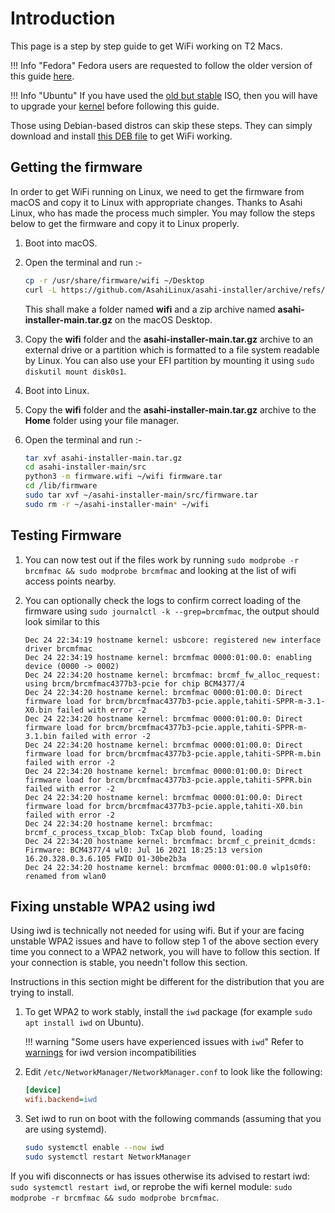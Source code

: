 # Introduction

This page is a step by step guide to get WiFi working on T2 Macs.

!!! Info "Fedora"
    Fedora users are requested to follow the older version of this guide [here](https://github.com/t2linux/wiki/blob/a4b46a7cfbe7efcbb6a0b6111e22172b0f5c4a77/docs/guides/wifi.md).

!!! Info "Ubuntu"
    If you have used the [old but stable](https://github.com/marcosfad/mbp-ubuntu/releases/tag/v20.04-5.7.19-1) ISO, then you will have to upgrade your [kernel](https://github.com/AdityaGarg8/T2-Ubuntu-Kernel#pre-installation-steps) before following this guide.

Those using Debian-based distros can skip these steps. They can simply download and install [this DEB file](https://cdn.discordapp.com/attachments/706581810745966653/926729551558639646/iso-firmware.deb) to get WiFi working.

## Getting the firmware

In order to get WiFi running on Linux, we need to get the firmware from macOS and copy it to Linux with appropriate changes. Thanks to Asahi Linux, who has made the process much simpler. You may follow the steps below to get the firmware and copy it to Linux properly.

1. Boot into macOS.

2. Open the terminal and run :-

   ```sh
   cp -r /usr/share/firmware/wifi ~/Desktop
   curl -L https://github.com/AsahiLinux/asahi-installer/archive/refs/heads/main.tar.gz > ~/Desktop/asahi-installer-main.tar.gz
   ```

   This shall make a folder named **wifi** and a zip archive named **asahi-installer-main.tar.gz** on the macOS Desktop.

3. Copy the **wifi** folder and the **asahi-installer-main.tar.gz** archive to an external drive or a partition which is formatted to a file system readable by Linux. You can also use your EFI partition by mounting it using `sudo diskutil mount disk0s1`.

4. Boot into Linux.

5. Copy the **wifi** folder and the **asahi-installer-main.tar.gz** archive to the **Home** folder using your file manager.

6. Open the terminal and run :-

   ```sh
   tar xvf asahi-installer-main.tar.gz
   cd asahi-installer-main/src
   python3 -m firmware.wifi ~/wifi firmware.tar
   cd /lib/firmware
   sudo tar xvf ~/asahi-installer-main/src/firmware.tar
   sudo rm -r ~/asahi-installer-main* ~/wifi
   ```

## Testing Firmware

1. You can now test out if the files work by running `sudo modprobe -r brcmfmac && sudo modprobe brcmfmac` and looking at the list of wifi access points nearby.

2. You can optionally check the logs to confirm correct loading of the firmware using `sudo journalctl -k --grep=brcmfmac`, the output should look similar to this

    ```log
    Dec 24 22:34:19 hostname kernel: usbcore: registered new interface driver brcmfmac
    Dec 24 22:34:19 hostname kernel: brcmfmac 0000:01:00.0: enabling device (0000 -> 0002)
    Dec 24 22:34:20 hostname kernel: brcmfmac: brcmf_fw_alloc_request: using brcm/brcmfmac4377b3-pcie for chip BCM4377/4
    Dec 24 22:34:20 hostname kernel: brcmfmac 0000:01:00.0: Direct firmware load for brcm/brcmfmac4377b3-pcie.apple,tahiti-SPPR-m-3.1-X0.bin failed with error -2
    Dec 24 22:34:20 hostname kernel: brcmfmac 0000:01:00.0: Direct firmware load for brcm/brcmfmac4377b3-pcie.apple,tahiti-SPPR-m-3.1.bin failed with error -2
    Dec 24 22:34:20 hostname kernel: brcmfmac 0000:01:00.0: Direct firmware load for brcm/brcmfmac4377b3-pcie.apple,tahiti-SPPR-m.bin failed with error -2
    Dec 24 22:34:20 hostname kernel: brcmfmac 0000:01:00.0: Direct firmware load for brcm/brcmfmac4377b3-pcie.apple,tahiti-SPPR.bin failed with error -2
    Dec 24 22:34:20 hostname kernel: brcmfmac 0000:01:00.0: Direct firmware load for brcm/brcmfmac4377b3-pcie.apple,tahiti-X0.bin failed with error -2
    Dec 24 22:34:20 hostname kernel: brcmfmac: brcmf_c_process_txcap_blob: TxCap blob found, loading
    Dec 24 22:34:20 hostname kernel: brcmfmac: brcmf_c_preinit_dcmds: Firmware: BCM4377/4 wl0: Jul 16 2021 18:25:13 version 16.20.328.0.3.6.105 FWID 01-30be2b3a
    Dec 24 22:34:20 hostname kernel: brcmfmac 0000:01:00.0 wlp1s0f0: renamed from wlan0
    ```

## Fixing unstable WPA2 using iwd

Using iwd is technically not needed for using wifi. But if your are facing unstable WPA2 issues and have to follow step 1 of the above section every time you connect to a WPA2 network, you will have to follow this section. If your connection is stable, you needn't follow this section.

Instructions in this section might be different for the distribution that you are trying to install.

1. To get WPA2 to work stably, install the `iwd` package (for example `sudo apt install iwd` on Ubuntu).

    !!! warning "Some users have experienced issues with `iwd`"
        Refer to [warnings](https://wiki.t2linux.org/#warnings) for iwd version incompatibilities

2. Edit `/etc/NetworkManager/NetworkManager.conf` to look like the following:

    ```ini
    [device]
    wifi.backend=iwd
    ```

3. Set iwd to run on boot with the following commands (assuming that you are using systemd).

    ```sh
    sudo systemctl enable --now iwd
    sudo systemctl restart NetworkManager
    ```

If you wifi disconnects or has issues otherwise its advised to restart iwd: `sudo systemctl restart iwd`, or reprobe the wifi kernel module: `sudo modprobe -r brcmfmac && sudo modprobe brcmfmac`.
